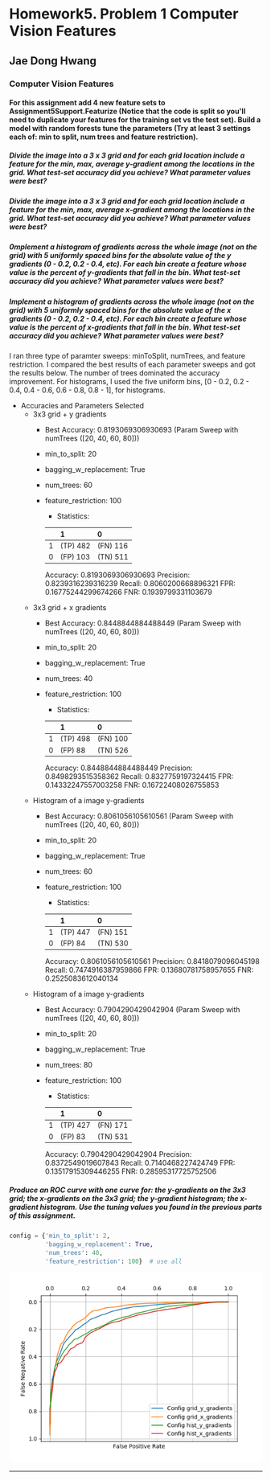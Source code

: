 # Homework5. Problem 1 Computer Vision Features

## Jae Dong Hwang

### Computer Vision Features

#### For this assignment add 4 new feature sets to Assignment5Support.Featurize (Notice that the code is split so you'll need to duplicate your features for the training set vs the test set). Build a model with random forests tune the parameters (Try at least 3 settings each of: min to split, num trees and feature restriction). 

##### Divide the image into a 3 x 3 grid and for each grid location include a feature for the min, max, average y-gradient among the locations in the grid. What test-set accuracy did you achieve? What parameter values were best?

##### Divide the image into a 3 x 3 grid and for each grid location include a feature for the min, max, average x-gradient among the locations in the grid. What test-set accuracy did you achieve? What parameter values were best?

##### 0mplement a histogram of gradients across the whole image (not on the grid) with 5 uniformly spaced bins for the absolute value of the y gradients (0 - 0.2, 0.2 - 0.4, etc). For each bin create a feature whose value is the percent of y-gradients that fall in the bin. What test-set accuracy did you achieve? What parameter values were best?

##### Implement a histogram of gradients across the whole image (not on the grid) with 5 uniformly spaced bins for the absolute value of the x gradients (0 - 0.2, 0.2 - 0.4, etc). For each bin create a feature whose value is the percent of x-gradients that fall in the bin. What test-set accuracy did you achieve? What parameter values were best?

I ran three type of paramter sweeps: minToSplit, numTrees, and feature restriction. I compared the best results of each parameter sweeps and got the results below. The number of trees dominated the accuracy improvement. For histograms, I used the five uniform bins, [0 - 0.2, 0.2 - 0.4, 0.4 - 0.6, 0.6 - 0.8, 0.8 - 1], for histograms.

* Accuracies and Parameters Selected
  * 3x3 grid + y gradients
    * Best Accuracy: 0.8193069306930693 (Param Sweep with numTrees ([20, 40, 60, 80]))
    * min_to_split: 20
    * bagging_w_replacement: True
    * num_trees: 60
    * feature_restriction: 100
      * Statistics: 

      |          |    1     |    0     |
      |----------|----------|----------|
      |    1     | (TP) 482 | (FN) 116 |
      |    0     | (FP) 103 | (TN) 511 |
      Accuracy: 0.8193069306930693
      Precision: 0.8239316239316239
      Recall: 0.8060200668896321
      FPR: 0.16775244299674266
      FNR: 0.1939799331103679
  * 3x3 grid + x gradients
    * Best Accuracy: 0.8448844884488449 (Param Sweep with numTrees ([20, 40, 60, 80]))
    * min_to_split: 20
    * bagging_w_replacement: True
    * num_trees: 40
    * feature_restriction: 100
      * Statistics: 

      |          |    1     |    0     |
      |----------|----------|----------|
      |    1     | (TP) 498 | (FN) 100 |
      |    0     | (FP) 88  | (TN) 526 |
      Accuracy: 0.8448844884488449
      Precision: 0.8498293515358362
      Recall: 0.8327759197324415
      FPR: 0.14332247557003258
      FNR: 0.16722408026755853
  * Histogram of a image y-gradients
    * Best Accuracy: 0.8061056105610561 (Param Sweep with numTrees ([20, 40, 60, 80]))
    * min_to_split: 20
    * bagging_w_replacement: True
    * num_trees: 60
    * feature_restriction: 100
      * Statistics: 

      |          |    1     |    0     |
      |----------|----------|----------|
      |    1     | (TP) 447 | (FN) 151 |
      |    0     | (FP) 84  | (TN) 530 |
      Accuracy: 0.8061056105610561
      Precision: 0.8418079096045198
      Recall: 0.7474916387959866
      FPR: 0.13680781758957655
      FNR: 0.2525083612040134
  * Histogram of a image y-gradients
    * Best Accuracy: 0.7904290429042904 (Param Sweep with numTrees ([20, 40, 60, 80]))
    * min_to_split: 20
    * bagging_w_replacement: True
    * num_trees: 80
    * feature_restriction: 100
      * Statistics: 

      |          |    1     |    0     |
      |----------|----------|----------|
      |    1     | (TP) 427 | (FN) 171 |
      |    0     | (FP) 83  | (TN) 531 |
      Accuracy: 0.7904290429042904
      Precision: 0.8372549019607843
      Recall: 0.7140468227424749
      FPR: 0.13517915309446255
      FNR: 0.28595317725752506

##### Produce an ROC curve with one curve for: the y-gradients on the 3x3 grid; the x-gradients on the 3x3 grid; the y-gradient histogram; the x-gradient histogram. Use the tuning values you found in the previous parts of this assignment.

```python
config = {'min_to_split': 2,
          'bagging_w_replacement': True,
          'num_trees': 40,
          'feature_restriction': 100}  # use all
```
![prob1compare_roc_curves_by_selected_features_0.0_1.0_0.01](prob1compare_roc_curves_by_selected_features_0.0_1.0_0.01.png)

***
